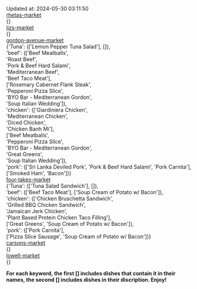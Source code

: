 Updated at: 2024-05-30 03:11:50  
[rhetas-market](https://wisc-housingdining.nutrislice.com/menu/rhetas-market/dinner/2024-05-30)  
{}  
[lizs-market](https://wisc-housingdining.nutrislice.com/menu/lizs-market/dinner/2024-05-30)  
{}  
[gordon-avenue-market](https://wisc-housingdining.nutrislice.com/menu/gordon-avenue-market/dinner/2024-05-30)  
{'Tuna': (['Lemon Pepper Tuna Salad'], []),  
 'beef': (['Beef Meatballs',  
           'Roast Beef',  
           'Pork & Beef Hard Salami',  
           'Mediterranean Beef',  
           'Beef Taco Meat'],  
          ['Rosemary Cabernet Flank Steak',  
           'Pepperoni Pizza Slice',  
           'BYO Bar - Mediterranean Gordon',  
           'Soup Italian Wedding']),  
 'chicken': (['Giardiniera Chicken',  
              'Mediterranean Chicken',  
              'Diced Chicken',  
              'Chicken Banh Mi'],  
             ['Beef Meatballs',  
              'Pepperoni Pizza Slice',  
              'BYO Bar - Mediterranean Gordon',  
              'Great Greens',  
              'Soup Italian Wedding']),  
 'pork': (['Sri Lanka Deviled Pork', 'Pork & Beef Hard Salami', 'Pork Carnita'],  
          ['Smoked Ham', 'Bacon'])}  
[four-lakes-market](https://wisc-housingdining.nutrislice.com/menu/four-lakes-market/dinner/2024-05-30)  
{'Tuna': (['Tuna Salad Sandwich'], []),  
 'beef': (['Beef Taco Meat'], ['Soup Cream of Potato w/ Bacon']),  
 'chicken': (['Chicken Bruschetta Sandwich',  
              'Grilled BBQ Chicken Sandwich',  
              'Jamaican Jerk Chicken',  
              'Plant Based Protein Chicken Taco Filling'],  
             ['Great Greens', 'Soup Cream of Potato w/ Bacon']),  
 'pork': (['Pork Carnita'],  
          ['Pizza Slice Sausage', 'Soup Cream of Potato w/ Bacon'])}  
[carsons-market](https://wisc-housingdining.nutrislice.com/menu/carsons-market/dinner/2024-05-30)  
{}  
[lowell-market](https://wisc-housingdining.nutrislice.com/menu/lowell-market/dinner/2024-05-30)  
{}  
  
**For each keyword, the first [] includes dishes that contain it in their names, the second [] includes dishes in their discription. Enjoy!**  
